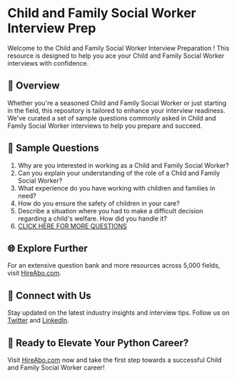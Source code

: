 # Child and Family Social Worker Interview Prep

Welcome to the Child and Family Social Worker Interview Preparation ! This resource is designed to help you ace your Child and Family Social Worker interviews with confidence.

## 🚀 Overview

Whether you're a seasoned Child and Family Social Worker or just starting in the field, this repository is tailored to enhance your interview readiness. We've curated a set of sample questions commonly asked in Child and Family Social Worker interviews to help you prepare and succeed.

## 📝 Sample Questions

1. Why are you interested in working as a Child and Family Social Worker?
2. Can you explain your understanding of the role of a Child and Family Social Worker?
3. What experience do you have working with children and families in need?
4. How do you ensure the safety of children in your care?
5. Describe a situation where you had to make a difficult decision regarding a child's welfare. How did you handle it?
6. [CLICK HERE FOR MORE QUESTIONS](https://hireabo.com/job/13_4_13/Child%20and%20Family%20Social%20Worker)

## 🌐 Explore Further

For an extensive question bank and more resources across 5,000 fields, visit [HireAbo.com](https://www.hireabo.com).

## 📱 Connect with Us

Stay updated on the latest industry insights and interview tips. Follow us on [Twitter](https://twitter.com/hireabo) and [LinkedIn](https://www.linkedin.com/in/hire-abo-3609972a8/).

## 🚀 Ready to Elevate Your Python Career?

Visit [HireAbo.com](https://www.hireabo.com) now and take the first step towards a successful Child and Family Social Worker career!